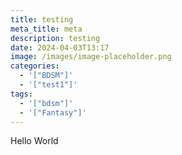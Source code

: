 ```yaml
---
title: testing
meta_title: meta
description: testing
date: 2024-04-03T13:17
image: /images/image-placeholder.png
categories:
  - '["BDSM"]'
  - '["test1"]'
tags:
  - '["bdsm"]'
  - '["Fantasy"]'
---
```

Hello World
